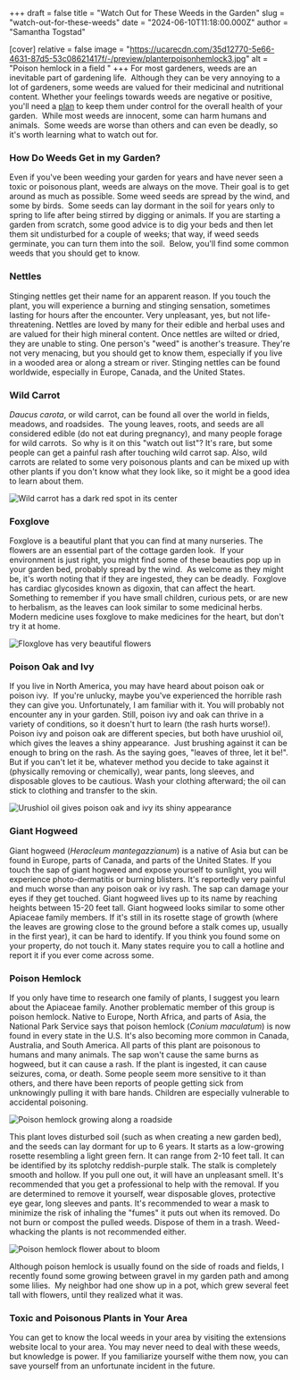 +++
draft = false
title = "Watch Out for These Weeds in the Garden"
slug = "watch-out-for-these-weeds"
date = "2024-06-10T11:18:00.000Z"
author = "Samantha Togstad"

[cover]
relative = false
image = "https://ucarecdn.com/35d12770-5e66-4631-87d5-53c08621417f/-/preview/planterpoisonhemlock3.jpg"
alt = "Poison hemlock in a field "
+++
For most gardeners, weeds are an inevitable part of gardening life.  Although they can be very annoying to a lot of gardeners, some weeds are valued for their medicinal and nutritional content. Whether your feelings towards weeds are negative or positive, you'll need a [plan](https://blog.planter.garden/posts/garden-weeds-stem-the-spread/) to keep them under control for the overall health of your garden.  While most weeds are innocent, some can harm humans and animals.  Some weeds are worse than others and can even be deadly, so it's worth learning what to watch out for.

### How Do Weeds Get in my Garden?

Even if you've been weeding your garden for years and have never seen a toxic or poisonous plant, weeds are always on the move.  Their goal is to get around as much as possible. Some weed seeds are spread by the wind, and some by birds.  Some seeds can lay dormant in the soil for years only to spring to life after being stirred by digging or animals. If you are starting a garden from scratch, some good advice is to dig your beds and then let them sit undisturbed for a couple of weeks; that way, if weed seeds germinate, you can turn them into the soil.  Below, you'll find some common weeds that you should get to know. 

### Nettles

Stinging nettles get their name for an apparent reason. If you touch the plant, you will experience a burning and stinging sensation, sometimes lasting for hours after the encounter. Very unpleasant, yes, but not life-threatening. Nettles are loved by many for their edible and herbal uses and are valued for their high mineral content. Once nettles are wilted or dried, they are unable to sting. One person's "weed" is another's treasure. They're not very menacing, but you should get to know them, especially if you live in a wooded area or along a stream or river. Stinging nettles can be found worldwide, especially in Europe, Canada, and the United States. 

### Wild Carrot

*Daucus carota*, or wild carrot, can be found all over the world in fields, meadows, and roadsides.  The young leaves, roots, and seeds are all considered edible (do not eat during pregnancy), and many people forage for wild carrots.  So why is it on this "watch out list"? It's rare, but some people can get a painful rash after touching wild carrot sap. Also, wild carrots are related to some very poisonous plants and can be mixed up with other plants if you don't know what they look like, so it might be a good idea to learn about them. 

![Wild carrot has a dark red spot in its center](https://ucarecdn.com/744af3a8-2e7a-414e-9c05-55f19b9c71bd/Screenshot%20(24).png)

### Foxglove

Foxglove is a beautiful plant that you can find at many nurseries. The flowers are an essential part of the cottage garden look.  If your environment is just right, you might find some of these beauties pop up in your garden bed, probably spread by the wind.  As welcome as they might be, it's worth noting that if they are ingested, they can be deadly.  Foxglove has cardiac glycosides known as digoxin, that can affect the heart.  Something to remember if you have small children, curious pets, or are new to herbalism, as the leaves can look similar to some medicinal herbs. Modern medicine uses foxglove to make medicines for the heart, but don't try it at home. 

![Floxglove has very beautiful flowers](https://ucarecdn.com/03a7222e-bf98-4afb-a067-2a1d8854c0e2/-/crop/1440x1162/0,207/-/preview/planterfoxglove1.JPEG)

### Poison Oak and Ivy

If you live in North America, you may have heard about poison oak or poison ivy.  If you're unlucky, maybe you've experienced the horrible rash they can give you. Unfortunately, I am familiar with it. You will probably not encounter any in your garden. Still, poison ivy and oak can thrive in a variety of conditions, so it doesn't hurt to learn (the rash hurts worse!). Poison ivy and poison oak are different species, but both have urushiol oil, which gives the leaves a shiny appearance.  Just brushing against it can be enough to bring on the rash. As the saying goes, "leaves of three, let it be!". But if you can't let it be, whatever method you decide to take against it (physically removing or chemically), wear pants, long sleeves, and disposable gloves to be cautious. Wash your clothing afterward; the oil can stick to clothing and transfer to the skin. 

![Urushiol oil gives poison oak and ivy its shiny appearance](https://ucarecdn.com/e7683377-17fb-44dc-8f2b-8640c1978099/james-whitney-PCXitmTkk78-unsplash.jpg)

### Giant Hogweed

Giant hogweed (*Heracleum mantegazzianum*) is a native of Asia but can be found in Europe, parts of Canada, and parts of the United States. If you touch the sap of giant hogweed and expose yourself to sunlight, you will experience photo-dermatitis or burning blisters. It's reportedly very painful and much worse than any poison oak or ivy rash. The sap can damage your eyes if they get touched. Giant hogweed lives up to its name by reaching heights between 15-20 feet tall. Giant hogweed looks similar to some other Apiaceae family members. If it's still in its rosette stage of growth (where the leaves are growing close to the ground before a stalk comes up, usually in the first year), it can be hard to identify. If you think you found some on your property, do not touch it. Many states require you to call a hotline and report it if you ever come across some.

### Poison Hemlock

If you only have time to research one family of plants, I suggest you learn about the Apiaceae family. Another problematic member of this group is poison hemlock.  Native to Europe, North Africa, and parts of Asia, the National Park Service says that poison hemlock (*Conium maculatum*) is now found in every state in the U.S. It's also becoming more common in Canada, Australia, and South America. All parts of this plant are poisonous to humans and many animals. The sap won't cause the same burns as hogweed, but it can cause a rash. If the plant is ingested, it can cause seizures, coma, or death. Some people seem more sensitive to it than others, and there have been reports of people getting sick from unknowingly pulling it with bare hands. Children are especially vulnerable to accidental poisoning.

![Poison hemlock growing along a roadside](https://ucarecdn.com/de384b3d-9945-428f-bc40-81ec4a815f89/-/crop/1536x1286/0,0/-/preview/planterpoisonhemlock2.JPEG)

This plant loves disturbed soil (such as when creating a new garden bed), and the seeds can lay dormant for up to 6 years. It starts as a low-growing rosette resembling a light green fern. It can range from 2-10 feet tall. It can be identified by its splotchy reddish-purple stalk. The stalk is completely smooth and hollow. If you pull one out, it will have an unpleasant smell. It's recommended that you get a professional to help with the removal.  If you are determined to remove it yourself, wear disposable gloves, protective eye gear, long sleeves and pants. It's recommended to wear a mask to minimize the risk of inhaling the "fumes" it puts out when its removed. Do not burn or compost the pulled weeds. Dispose of them in a trash. Weed-whacking the plants is not recommended either.

![Poison hemlock flower about to bloom](https://ucarecdn.com/6164194c-e828-4784-8db7-dd6eb6e8402c/-/crop/1536x1230/0,446/-/preview/planterpoisonhemlock1.JPEG "A poison hemlock flower")

Although poison hemlock is usually found on the side of roads and fields, I recently found some growing between gravel in my garden path and among some lilies.  My neighbor had one show up in a pot, which grew several feet tall with flowers, until they realized what it was. 

### Toxic and Poisonous Plants in Your Area

You can get to know the local weeds in your area by visiting the extensions website local to your area. You may never need to deal with these weeds, but knowledge is power.  If you familiarize yourself withe them now, you can save yourself from an unfortunate incident in the future.
